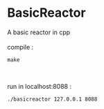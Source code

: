 # BasicReactor
A basic reactor in cpp
<br>
<br>
compile :

    make

<br>

run in localhost:8088 :

    ./basicreactor 127.0.0.1 8088
